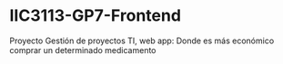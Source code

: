 # IIC3113-GP7-Frontend
Proyecto Gestión de proyectos TI, web app: Donde es más económico comprar un determinado medicamento
